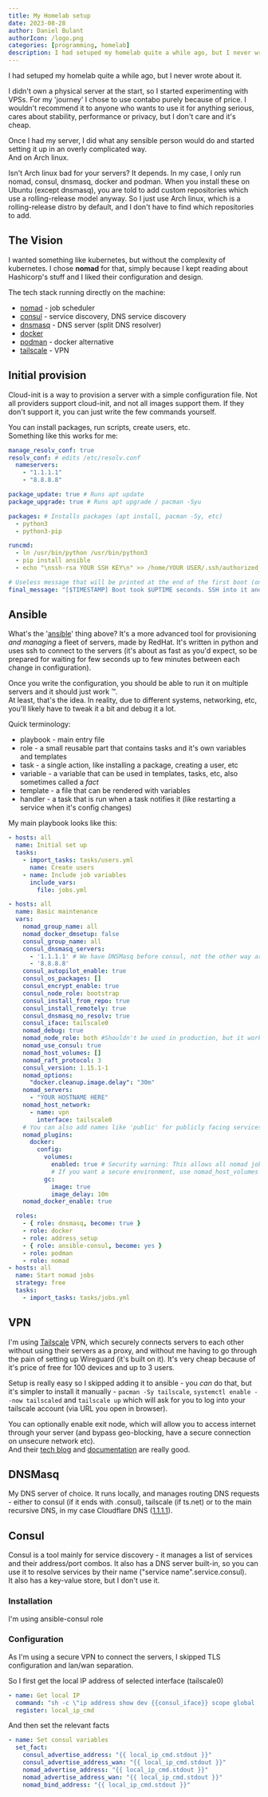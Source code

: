 ```yaml
---
title: My Homelab setup
date: 2023-08-28
author: Daniel Bulant
authorIcon: /logo.png
categories: [programming, homelab]
description: I had setuped my homelab quite a while ago, but I never wrote about it. So here it is.
---
```


I had setuped my homelab quite a while ago, but I never wrote about it.

I didn't own a physical server at the start, so I started experimenting with VPSs. For my 'journey' I chose to use contabo purely because of price. I wouldn't recommend it to anyone who wants to use it for anything serious, cares about stability, performance or privacy, but I don't care and it's cheap.

Once I had my server, I did what any sensible person would do and started setting it up in an overly complicated way.  
And on Arch linux.

Isn't Arch linux bad for your servers? It depends. In my case, I only run nomad, consul, dnsmasq, docker and podman. When you install these on Ubuntu (except dnsmasq), you are told to add custom repositories which use a rolling-release model anyway. So I just use Arch linux, which is a rolling-release distro by default, and I don't have to find which repositories to add.

## The Vision

I wanted something like kubernetes, but without the complexity of kubernetes. I chose **nomad** for that, simply because I kept reading about Hashicorp's stuff and I liked their configuration and design.

The tech stack running directly on the machine:

- [nomad](//nomadproject.io/) - job scheduler
- [consul](//consul.io/) - service discovery, DNS service discovery
- [dnsmasq](//dnsmasq.org) - DNS server (split DNS resolver)
- [docker](//docker.com/)
- [podman](//podman.io/) - docker alternative
- [tailscale](//tailscale.com/) - VPN

## Initial provision

Cloud-init is a way to provision a server with a simple configuration file. Not all providers support cloud-init, and not all images support them. If they don't support it, you can just write the few commands yourself.

You can install packages, run scripts, create users, etc.  
Something like this works for me:

```yaml
manage_resolv_conf: true
resolv_conf: # edits /etc/resolv.conf
  nameservers:
    - "1.1.1.1"
    - "8.8.8.8"

package_update: true # Runs apt update
package_upgrade: true # Runs apt upgrade / pacman -Syu

packages: # Installs packages (apt install, pacman -Sy, etc)
  - python3
  - python3-pip

runcmd:
  - ln /usr/bin/python /usr/bin/python3
  - pip install ansible
  - echo "\nssh-rsa YOUR SSH KEY\n" >> /home/YOUR USER/.ssh/authorized_keys

# Useless message that will be printed at the end of the first boot (once the config is applied)
final_message: "[$TIMESTAMP] Boot took $UPTIME seconds. SSH into it and configure the rest via ansible"
```

## Ansible

What's the '[ansible](https://ansible.com)' thing above? It's a more advanced tool for provisioning *and managing* a fleet of servers, made by RedHat. It's written in python and uses ssh to connect to the servers (it's about as fast as you'd expect, so be prepared for waiting for few seconds up to few minutes between each change in configuration).

Once you write the configuration, you should be able to run it on multiple servers and it should just work ™️.  
At least, that's the idea. In reality, due to different systems, networking, etc, you'll likely have to tweak it a bit and debug it a lot.

Quick terminology:

- playbook - main entry file
- role - a small reusable part that contains tasks and it's own variables and templates
- task - a single action, like installing a package, creating a user, etc
- variable - a variable that can be used in templates, tasks, etc, also sometimes called a *fact*
- template - a file that can be rendered with variables
- handler - a task that is run when a task notifies it (like restarting a service when it's config changes)

My main playbook looks like this:

```yaml
- hosts: all
  name: Initial set up
  tasks:
    - import_tasks: tasks/users.yml
      name: Create users
    - name: Include job variables
      include_vars:
        file: jobs.yml

- hosts: all
  name: Basic maintenance
  vars:
    nomad_group_name: all
    nomad_docker_dmsetup: false
    consul_group_name: all
    consul_dnsmasq_servers:
      - '1.1.1.1' # We have DNSMasq before consul, not the other way around, so if something gets to consul it's always just .consul domain
      - '8.8.8.8'
    consul_autopilot_enable: true
    consul_os_packages: []
    consul_encrypt_enable: true
    consul_node_role: bootstrap
    consul_install_from_repo: true
    consul_install_remotely: true
    consul_dnsmasq_no_resolv: true
    consul_iface: tailscale0
    nomad_debug: true
    nomad_node_role: both #Shouldn't be used in production, but it works for me
    nomad_use_consul: true
    nomad_host_volumes: []
    nomad_raft_protocol: 3
    consul_version: 1.15.1-1
    nomad_options:
      "docker.cleanup.image.delay": "30m"
    nomad_servers:
      - "YOUR HOSTNAME HERE"
    nomad_host_network:
      - name: vpn
        interface: tailscale0
    # You can also add names like 'public' for publicly facing services
    nomad_plugins:
      docker:
        config:
          volumes:
            enabled: true # Security warning: This allows all nomad jobs to read any file on the system by mounting any folder
            # If you want a secure environment, use nomad_host_volumes instead
          gc:
            image: true
            image_delay: 10m
    nomad_docker_enable: true

  roles:
    - { role: dnsmasq, become: true }
    - role: docker
    - role: address_setup
    - { role: ansible-consul, become: yes }
    - role: podman
    - role: nomad
- hosts: all
  name: Start nomad jobs
  strategy: free
  tasks:
    - import_tasks: tasks/jobs.yml
```

## VPN

I'm using [Tailscale](//tailscale.com) VPN, which securely connects servers to each other without using their servers as a proxy, and without me having to go through the pain of setting up Wireguard (it's built on it).
It's very cheap because of it's price of free for 100 devices and up to 3 users.

Setup is really easy so I skipped adding it to ansible - you *can* do that, but it's simpler to install it manually - `pacman -Sy tailscale`, `systemctl enable --now tailscaled` and `tailscale up` which will ask for you to log into your tailscale account (via URL you open in browser).

You can optionally enable exit node, which will allow you to access internet through your server (and bypass geo-blocking, have a secure connection on unsecure network etc).  
And their [tech blog](https://tailscale.com/blog/) and [documentation](https://tailscale.com/kb/1017/install/) are really good.

## DNSMasq

My DNS server of choice. It runs locally, and manages routing DNS requests - either to consul (if it ends with .consul), tailscale (if ts.net) or to the main recursive DNS, in my case Cloudflare DNS ([1.1.1.1](http://1.1.1.1)).

## Consul

Consul is a tool mainly for service discovery - it manages a list of services and their address/port combos. It also has a DNS server built-in, so you can use it to resolve services by their name ("service name".service.consul).  
It also has a key-value store, but I don't use it.

### Installation

I'm using ansible-consul role

### Configuration

As I'm using a secure VPN to connect the servers, I skipped TLS configuration and lan/wan separation.  

So I first get the local IP address of selected interface (tailscale0)

```yaml
- name: Get local IP
  command: "sh -c \"ip address show dev {{consul_iface}} scope global | grep 'inet ' | awk '{print $2}' | cut -f1 -d'/'\""
  register: local_ip_cmd
```

And then set the relevant facts

```yaml
- name: Set consul variables
  set_fact:
    consul_advertise_address: "{{ local_ip_cmd.stdout }}"
    consul_advertise_address_wan: "{{ local_ip_cmd.stdout }}"
    nomad_advertise_address: "{{ local_ip_cmd.stdout }}"
    nomad_advertise_address_wan: "{{ local_ip_cmd.stdout }}"
    nomad_bind_address: "{{ local_ip_cmd.stdout }}"
```
